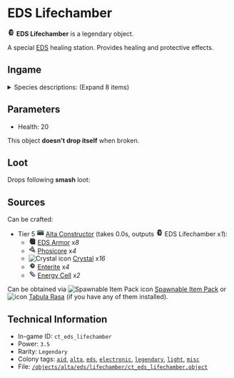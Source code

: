 # EDS Lifechamber

<img src="https://raw.githubusercontent.com/Ceterai/Enternia/main/objects/alta/eds/lifechamber/icon.png" alt="EDS Lifechamber icon" loading="lazy" height="16px" width="auto" /> **EDS Lifechamber** is a legendary object.

A special [EDS](https://ceterai.github.io/MyEnternia/Wiki/Tags/Eds) healing station. Provides healing and protective effects.

## Ingame

<details markdown="1"><summary>Species descriptions: (Expand 8 items)</summary>

- Alta: An EDS version of Tserera healing stations, the ones used mainly in labs. This one's a real deal.
- Apex: Devices like these look out of place in the middle of nowhere.
- Avian: Should I... Go inside?
- Floran: Way smaller than thorn podsss on my planet.
- Glitch: Cautious. Devices like these are not to be trusted.
- Human: Is it dangerous to go in? Well, only one way to find out!
- Hylotl: An inclosed tall capsule with semi-transparent glass. Fancy.
- Novakid: Ain't afraid of no booth I tell ya. Let's try it!

</details>

## Parameters

- Health: 20

This object **doesn't drop itself** when broken.

## Loot

Drops following **smash** loot:

## Sources

Can be crafted:

- Tier 5 ![ ](https://raw.githubusercontent.com/Ceterai/Enternia/main/objects/alta/crafting/constructor/icon5.png) [Alta Constructor](https://ceterai.github.io/MyEnternia/Wiki/AltaConstructor) (takes 0.0s, outputs <img src="https://raw.githubusercontent.com/Ceterai/Enternia/main/objects/alta/eds/lifechamber/icon.png" alt="EDS Lifechamber icon" loading="lazy" height="16px" width="auto" /> EDS Lifechamber x*1*):
  - <img src="https://raw.githubusercontent.com/Ceterai/Enternia/main/items/generic/crafting/alta/eds.png" alt="EDS Armor icon" loading="lazy" height="16px" width="auto" /> [EDS Armor](https://ceterai.github.io/MyEnternia/Wiki/EDSArmor) x*8*
  - <img src="https://raw.githubusercontent.com/Ceterai/Enternia/main/items/generic/crafting/alta/phosicore.png" alt="Phosicore icon" loading="lazy" height="16px" width="auto" /> [Phosicore](https://ceterai.github.io/MyEnternia/Wiki/Phosicore) x*4*
  - <img src="https://starbounder.org/mediawiki/images/3/31/Crystal.png" alt="Crystal icon" loading="lazy" height="16px" width="12px" /> [Crystal](https://starbounder.org/Crystal) x*16*
  - <img src="https://raw.githubusercontent.com/Ceterai/Enternia/main/items/generic/crafting/ct_enterite.png" alt="Enterite icon" loading="lazy" height="16px" width="auto" /> [Enterite](https://ceterai.github.io/MyEnternia/Wiki/Enterite) x*4*
  - <img src="https://raw.githubusercontent.com/Ceterai/Enternia/main/items/generic/crafting/alta/energy_cell.png" alt="Energy Cell icon" loading="lazy" height="16px" width="auto" /> [Energy Cell](https://ceterai.github.io/MyEnternia/Wiki/EnergyCell) x*2*

Can be obtained via <img src="https://raw.githubusercontent.com/Silverfeelin/Starbound-SpawnableItemPack/master/interface/sip/iconSmall.png" alt="Spawnable Item Pack icon" width="18" height="14"/> [Spawnable Item Pack](https://steamcommunity.com/sharedfiles/filedetails/?id=733665104) or <img src="https://steamuserimages-a.akamaihd.net/ugc/263843960696222713/3EC9A7C005541F7D577EBCB8C5736B4EFC9973D6/" alt="icon" width="8" height="12"/> [Tabula Rasa](https://community.playstarbound.com/resources/the-tabula-rasa.3222/) (if you have any of them installed).

## Technical Information

- In-game ID: `ct_eds_lifechamber`
- Power: `3.5`
- Rarity: `Legendary`
- Colony tags: [`aid`](https://ceterai.github.io/MyEnternia/Wiki/Tags/Aid), [`alta`](https://ceterai.github.io/MyEnternia/Wiki/Tags/Alta), [`eds`](https://ceterai.github.io/MyEnternia/Wiki/Tags/Eds), [`electronic`](https://ceterai.github.io/MyEnternia/Wiki/Tags/Electronic), [`legendary`](https://ceterai.github.io/MyEnternia/Wiki/Tags/Legendary), [`light`](https://ceterai.github.io/MyEnternia/Wiki/Tags/Light), [`misc`](https://ceterai.github.io/MyEnternia/Wiki/Tags/Misc)
- File: [`/objects/alta/eds/lifechamber/ct_eds_lifechamber.object`](https://github.com/Ceterai/Enternia/blob/main/objects/alta/eds/lifechamber/ct_eds_lifechamber.object)
